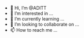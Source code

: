 - 👋 Hi, I’m @ADITT
- 👀 I’m interested in ...
- 🌱 I’m currently learning ...
- 💞️ I’m looking to collaborate on ...
- 📫 How to reach me ...

<!---
ADITT/ADITT is a ✨ special ✨ repository because its `README.md` (this file) appears on your GitHub profile.
You can click the Preview link to take a look at your changes.
--->
